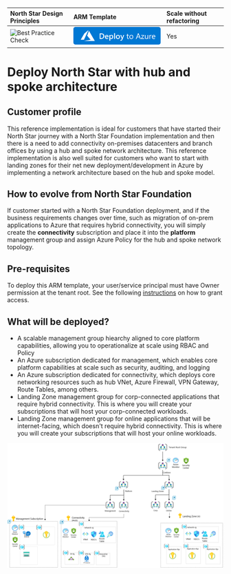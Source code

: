 | North Star Design Principles | ARM Template | Scale without refactoring |
|:-------------|:--------------|:--------------|
|![Best Practice Check](https://azurequickstartsservice.blob.core.windows.net/badges/subscription-deployments/create-rg-lock-role-assignment/BestPracticeResult.svg)|[![Deploy To Azure](https://raw.githubusercontent.com/Azure/azure-quickstart-templates/master/1-CONTRIBUTION-GUIDE/images/deploytoazure.svg?sanitize=true)](https://ms.portal.azure.com/?feature.customportal=false#create/Microsoft.Template/uri/https%3A%2F%2Fraw.githubusercontent.com%2Fkrnese%2Fns%2Fmaster%2Fsrc%2Fe2e.json) | Yes |
# Deploy North Star with hub and spoke architecture 

## Customer profile
This reference implementation is ideal for customers that have started their North Star journey with a North Star Foundation implementation and then there is a need to add connectivity on-premises datacenters and branch offices by using a hub and spoke network architecture. This reference implementation is also well suited for customers who want to start with landing zones for their net new
deployment/development in Azure by implementing a network architecture based on the hub and spoke model.

## How to evolve from North Star Foundation
If customer started with a North Star Foundation deployment, and if the business requirements changes over time, such as migration of on-prem applications to Azure that requires hybrid connectivity, you will simply create the **connectivity** subscription and place it into the **platform** management group and assign Azure Policy for the hub and spoke network topology.

## Pre-requisites
To deploy this ARM template, your user/service principal must have Owner permission at the tenant root.
See the following [instructions](https://docs.microsoft.com/en-us/azure/role-based-access-control/elevate-access-global-admin) on how to grant access.

## What will be deployed?
- A scalable management group hiearchy aligned to core platform capabilities, allowing you to operationalize at scale using RBAC and Policy
- An Azure subscription dedicated for management, which enables core platform capabilities at scale such as security, auditing, and logging
- An Azure subscription dedicated for connectivity, which deploys core networking resources such as hub VNet, Azure Firewall, VPN Gateway, Route Tables, among others.
- Landing Zone management group for corp-connected applications that require hybrid connectivity. This is where you will create your subscriptions that will host your corp-connected workloads.
- Landing Zone management group for online applications that will be internet-facing, which doesn't require hybrid connectivity. This is where you will create your subscriptions that will host your online workloads.

![North Star without connectivity](./media/ns-hubspoke.png)


